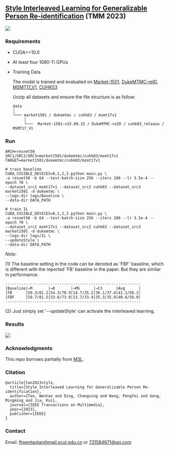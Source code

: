## [Style Interleaved Learning for Generalizable Person Re-identification](https://arxiv.org/abs/2207.03132) (TMM 2023)

<!-- ### Introduction
This is the Pytorch implementation for M<sup>3</sup>L. -->


![](figures/overview.png)
 
### Requirements

- CUDA>=10.0
- At least four 1080-Ti GPUs 
- Training Data

  The model is trained and evaluated on [Market-1501](https://drive.google.com/file/d/0B8-rUzbwVRk0c054eEozWG9COHM/view), [DukeMTMC-reID](https://drive.google.com/file/d/1jjE85dRCMOgRtvJ5RQV9-Afs-2_5dY3O/view), [MSMT17_V1](https://www.pkuvmc.com/dataset.html), [CUHK03](https://drive.google.com/file/d/1ILKiSthHm_XVeRQU2ThWNDVSO7lKWAZ_/view?usp=sharing)


  Unzip all datasets and ensure the file structure is as follow:
   
   ```
   data    
   │
   └─── market1501 / dukemtmc / cuhk03 / msmt17v1 
        │   
        └───  Market-1501-v15.09.15 / DukeMTMC-reID / cuhk03_release / MSMT17_V1
   ```

  </b>

### Run
```
ARCH=resnet50
SRC1/SRC2/SRC3=market1501/dukemtmc/cuhk03/msmt17v1
TARGET=market1501/dukemtmc/cuhk03/msmt17v1

# train baseline
CUDA_VISIBLE_DEVICES=0,1,2,3 python main.py \
-a resnet50 -b 64 --test-batch-size 256 --iters 200 --lr 3.5e-4 --epoch 70 \
--dataset_src1 msmt17v1 --dataset_src2 cuhk03 --dataset_src3 market1501 -d dukemtmc \
--logs-dir logs/Baseline \
--data-dir DATA_PATH

# train IL
CUDA_VISIBLE_DEVICES=0,1,2,3 python main.py \
-a resnet50 -b 64 --test-batch-size 256 --iters 200 --lr 3.5e-4 --epoch 70 \
--dataset_src1 msmt17v1 --dataset_src2 cuhk03 --dataset_src3 market1501 -d dukemtmc \
--logs-dir logs/IL \
--updateStyle \
--data-dir DATA_PATH

```

 *Note:* 
 
(1) The baseline setting in the code can be denoted as 'FBF' baseline, which is different with the reported 'FB' baseline in the paper. 
    But they are similar in performance:
    
    ------------------------------------------------------------
    |Baseline|→M       |→D       |→MS      |→C3      |Avg      |
    |FB      |59.3/81.2|54.3/70.9|14.7/35.2|36.1/37.4|41.1/56.2|
    |FBF     |59.7/81.5|53.6/73.0|13.7/33.4|35.3/35.9|40.6/56.0|
    ------------------------------------------------------------
    
 (2) Just simply set '--updateStyle' can activate the interleaved learning.


### Results
![](figures/m3l_results.png)



### Acknowledgments
This repo borrows partially from [M3L](https://github.com/HeliosZhao/M3L/tree/master).

### Citation
```
@article{tan2023style,
  title={Style Interleaved Learning for Generalizable Person Re-identification},
  author={Tan, Wentao and Ding, Changxing and Wang, Pengfei and Gong, Mingming and Jia, Kui},
  journal={IEEE Transactions on Multimedia},
  year={2023},
  publisher={IEEE}
}
```

### Contact
Email: ftwentaotan@mail.scut.edu.cn or 731584671@qq.com
